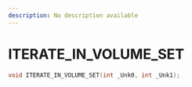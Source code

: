 ```yaml
---
description: No description available 
---
```


# ITERATE_IN_VOLUME_SET

```cpp
void ITERATE_IN_VOLUME_SET(int _Unk0, int _Unk1);
```